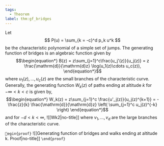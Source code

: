 ```yaml
---
tags:
  - Theorem
label: thm:gf_bridges
---
```

Let 
$$
P(u) = \sum_{k = -c}^d p_k u^k
$$ 
be the characteristic polynomial of a simple set of jumps.
The generating function of bridges is an algebraic function given by 
$$\begin{equation*}
B(z) = z\sum_{j=1}^c\frac{u_j'(z)}{u_j(z)} = z \frac{\mathrm{d}}{\mathrm{d}z} \log(u_1(z)\cdots u_c(z)),
\end{equation*}$$
where $u_1(z),\dots,u_c(z)$ are the small branches of the characteristic curve.
Generally, the generating function $W_k(z)$ of paths ending at altitude $k$ for $-\infty < k < c$ is given by,
$$\begin{equation*}
W_k(z) = z\sum_{j=1}^c \frac{u'_j(z)}{u_j(z)^{k+1}} = 
-\frac{z}{k} \frac{\mathrm{d}}{\mathrm{d}z}
\left(
\sum_{j=1}^c u_j(z)^{-k}
\right)
\end{equation*}$$
and for $-d < k < \infty$,
![[Wk2|no-title]]
where $v_1, \dots, v_d$ are the large branches of the characteristic curve.

`egin{proof}`
![[Generating function of bridges and walks ending at altitude k. Proof|no-title]]
`\end{proof}`
